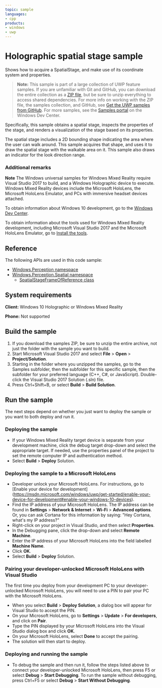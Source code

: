 ```yaml
---
topic: sample
languages:
- cpp
products:
- windows
- uwp
---
```


<!---
  category: Holographic
  samplefwlink: http://go.microsoft.com/fwlink/p/?LinkId=851304
--->

# Holographic spatial stage sample

Shows how to acquire a SpatialStage, and make use of its coordinate system and properties.

> **Note:** This sample is part of a large collection of UWP feature samples. 
> If you are unfamiliar with Git and GitHub, you can download the entire collection as a 
> [ZIP file](https://github.com/Microsoft/Windows-universal-samples/archive/master.zip), but be 
> sure to unzip everything to access shared dependencies. For more info on working with the ZIP file, 
> the samples collection, and GitHub, see [Get the UWP samples from GitHub](https://aka.ms/ovu2uq). 
> For more samples, see the [Samples portal](https://aka.ms/winsamples) on the Windows Dev Center. 

Specifically, this sample obtains a spatial stage, inspects the properties of the stage, and renders
a visualization of the stage based on its properties.

The spatial stage includes a 2D bounding shape indicating the area where the user can walk around. This
sample acquires that shape, and uses it to draw the spatial stage with the walkable area on it. This 
sample also draws an indicator for the look direction range.


### Additional remarks

**Note** The Windows universal samples for Windows Mixed Reality require Visual Studio 2017 
to build, and a Windows Holographic device to execute. Windows Mixed Reality devices include the
Microsoft HoloLens, the Microsoft HoloLens Emulator, and PCs with immersive headset devices attached.

To obtain information about Windows 10 development, go to the [Windows Dev Center](http://go.microsoft.com/fwlink/?LinkID=532421).

To obtain information about the tools used for Windows Mixed Reality development, including
Microsoft Visual Studio 2017 and the Microsoft HoloLens Emulator, go to
[Install the tools](https://developer.microsoft.com/windows/holographic/install_the_tools).

## Reference

The following APIs are used in this code sample:

* [Windows.Perception namespace](https://msdn.microsoft.com/library/windows/apps/windows.perception.aspx)
* [Windows.Perception.Spatial namespace](https://msdn.microsoft.com/library/windows/apps/windows.perception.spatial.aspx)
  * [SpatialStageFrameOfReference class](https://msdn.microsoft.com/library/windows/apps/windows.perception.spatial.SpatialStageFrameOfReference.aspx)

## System requirements

**Client:** Windows 10 Holographic or Windows Mixed Reality

**Phone:** Not supported

## Build the sample

1. If you download the samples ZIP, be sure to unzip the entire archive, not just the folder with
   the sample you want to build.
2. Start Microsoft Visual Studio 2017 and select **File** \> **Open** \> **Project/Solution**.
3. Starting in the folder where you unzipped the samples, go to the Samples subfolder, then the
   subfolder for this specific sample, then the subfolder for your preferred language (C++, C#, or
   JavaScript). Double-click the Visual Studio 2017 Solution (.sln) file.
4. Press Ctrl+Shift+B, or select **Build** \> **Build Solution**.

## Run the sample

The next steps depend on whether you just want to deploy the sample or you want to both deploy and
run it.

### Deploying the sample

- If your Windows Mixed Reality target device is separate from your development machine, click the debug target drop-down
  and select the appropriate target. If needed, use the properties panel of the project to set the remote computer IP and
  authentication method.
- Select **Build** \> **Deploy** Solution.

### Deploying the sample to a Microsoft HoloLens

- Developer unlock your Microsoft HoloLens. For instructions, go to [Enable your device for development]
  (https://msdn.microsoft.com/windows/uwp/get-started/enable-your-device-for-development#enable-your-windows-10-devices).
- Find the IP address of your Microsoft HoloLens. The IP address can be found in **Settings**
  \> **Network & Internet** \> **Wi-Fi** \> **Advanced options**. Or, you can ask Cortana for this
  information by saying: "Hey Cortana, what's my IP address?"
- Right-click on your project in Visual Studio, and then select **Properties**.
- In the Debugging pane, click the drop-down and select **Remote Machine**.
- Enter the IP address of your Microsoft HoloLens into the field labelled **Machine Name**.
- Click **OK**.
- Select **Build** \> **Deploy** Solution.

### Pairing your developer-unlocked Microsoft HoloLens with Visual Studio

The first time you deploy from your development PC to your developer-unlocked Microsoft HoloLens,
you will need to use a PIN to pair your PC with the Microsoft HoloLens.
- When you select **Build** \> **Deploy Solution**, a dialog box will appear for Visual Studio to
  accept the PIN.
- On your Microsoft HoloLens, go to **Settings** \> **Update** \> **For developers**, and click on
  **Pair**.
- Type the PIN displayed by your Microsoft HoloLens into the Visual Studio dialog box and click
  **OK**.
- On your Microsoft HoloLens, select **Done** to accept the pairing.
- The solution will then start to deploy.

### Deploying and running the sample

- To debug the sample and then run it, follow the steps listed above to connect your
  developer-unlocked Microsoft HoloLens, then press F5 or select **Debug** \> **Start Debugging**.
  To run the sample without debugging, press Ctrl+F5 or select **Debug** \> **Start Without Debugging**.
